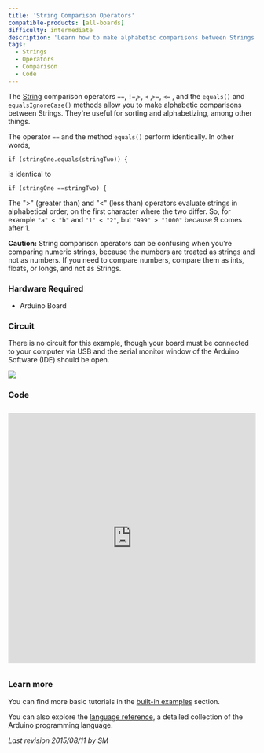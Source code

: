 ```yaml
---
title: 'String Comparison Operators'
compatible-products: [all-boards]
difficulty: intermediate
description: 'Learn how to make alphabetic comparisons between Strings. They are useful for sorting and alphabetizing, among other things.'
tags:
  - Strings
  - Operators
  - Comparison
  - Code
---
```


The [String](https://www.arduino.cc/en/Reference/StringObject) comparison operators `==`, `!=`,`>`, `<` ,`>=`, `<=` , and the `equals()` and `equalsIgnoreCase()` methods allow you to make alphabetic comparisons between Strings. They're useful for sorting and alphabetizing, among other things.

The operator `==` and the method `equals()` perform identically. In other words,

```arduino
if (stringOne.equals(stringTwo)) {
```

is identical to

```arduino
if (stringOne ==stringTwo) {
```

The ">" (greater than) and "<" (less than) operators evaluate strings in alphabetical order, on the first character where the two differ. So, for example `"a" < "b"` and `"1" < "2"`, but `"999" > "1000"` because 9 comes after 1.

**Caution:**
String comparison operators can be confusing when you're comparing numeric strings, because the numbers are treated as strings and not as numbers.  If you need to compare numbers, compare them as ints, floats, or longs, and not as Strings.

### Hardware Required

- Arduino Board

### Circuit

There is no circuit for this example, though your board must be connected to your computer via USB and the serial monitor window of the Arduino Software (IDE) should be open.

![](assets/circuit.png)


### Code

<iframe src='https://create.arduino.cc/example/builtin/08.Strings%5CStringComparisonOperators/StringComparisonOperators/preview?embed&snippet' style='height:510px;width:100%;margin:10px 0' frameborder='0'></iframe>

### Learn more

You can find more basic tutorials in the [built-in examples](/built-in-examples) section.

You can also explore the [language reference](https://www.arduino.cc/reference/en/), a detailed collection of the Arduino programming language.

*Last revision 2015/08/11 by SM*